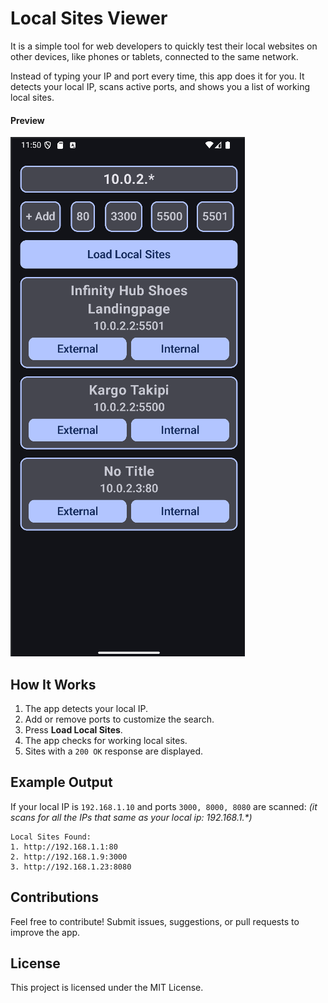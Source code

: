 # Local Sites Viewer

It is a simple tool for web developers to quickly test their local websites on
other devices, like phones or tablets, connected to the same network.

Instead of typing your IP and port every time, this app does it for you. It detects your local IP,
scans active ports, and shows you a list of working local sites.

#### Preview

![Preview Image](https://github.com/MohammedMMC/Local-Sites-Viewer/blob/main/preview.png?raw=true)

## How It Works

1. The app detects your local IP.
2. Add or remove ports to customize the search.
3. Press **Load Local Sites**.
4. The app checks for working local sites.
5. Sites with a `200 OK` response are displayed.

## Example Output

If your local IP is `192.168.1.10` and ports `3000, 8000, 8080` are scanned:
*(it scans for all the IPs that same as your local ip: 192.168.1.\*)*

```
Local Sites Found:
1. http://192.168.1.1:80
2. http://192.168.1.9:3000
3. http://192.168.1.23:8080
```

## Contributions

Feel free to contribute! Submit issues, suggestions, or pull requests to improve the app.

## License

This project is licensed under the MIT License.
